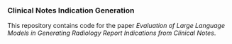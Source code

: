 ### Clinical Notes Indication Generation

This repository contains code for the paper <em>Evaluation of Large Language Models in Generating Radiology Report Indications from Clinical Notes</em>.
